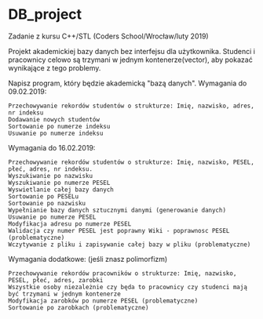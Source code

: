 # DB_project
Zadanie z kursu C++/STL (Coders School/Wrocław/luty 2019)

Projekt akademickiej bazy danych bez interfejsu dla użytkownika. Studenci i pracownicy celowo są trzymani w jednym kontenerze(vector), aby pokazać wynikające z tego problemy.

Napisz program, który będzie akademicką "bazą danych". Wymagania do 09.02.2019:

    Przechowywanie rekordów studentów o strukturze: Imię, nazwisko, adres, nr indeksu
    Dodawanie nowych studentów
    Sortowanie po numerze indeksu
    Usuwanie po numerze indeksu

Wymagania do 16.02.2019:

    Przechowywanie rekordów studentów o strukturze: Imię, nazwisko, PESEL, płeć, adres, nr indeksu.
    Wyszukiwanie po nazwisku
    Wyszukiwanie po numerze PESEL
    Wyswietlanie całej bazy danych
    Sortowanie po PESELu
    Sortowanie po nazwisku
    Wypełnianie bazy danych sztucznymi danymi (generowanie danych)
    Usuwanie po numerze PESEL
    Modyfikacja adresu po numerze PESEL
    Walidacja czy numer PESEL jest poprawny Wiki - poprawnosc PESEL (problematyczne)
    Wczytywanie z pliku i zapisywanie całej bazy w pliku (problematyczne)

Wymagania dodatkowe: (jeśli znasz polimorfizm)

    Przechowywanie rekordów pracowników o strukturze: Imię, nazwisko, PESEL, płeć, adres, zarobki
    Wszystkie osoby niezależnie czy będa to pracownicy czy studenci mają być trzymani w jednym kontenerze
    Modyfikacja zarobków po numerze PESEL (problematyczne)
    Sortowanie po zarobkach (problematyczne)
